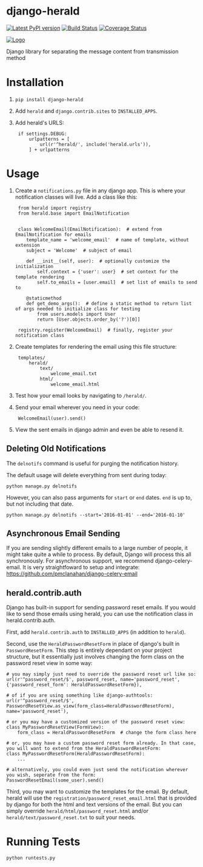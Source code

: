 # django-herald

[![Latest PyPI version](https://badge.fury.io/py/django-herald.svg)](https://pypi.python.org/pypi/django-herald)
[![Build Status](https://travis-ci.org/worthwhile/django-herald.svg?branch=master)](https://travis-ci.org/worthwhile/django-herald)
[![Coverage Status](https://coveralls.io/repos/github/worthwhile/django-herald/badge.svg?branch=master)](https://coveralls.io/github/worthwhile/django-herald?branch=master)

[![Logo](https://github.com/worthwhile/django-herald/blob/master/logo.png)](https://github.com/worthwhile/django-herald)

Django library for separating the message content from transmission method

# Installation

1. `pip install django-herald`
2. Add `herald` and `django.contrib.sites` to `INSTALLED_APPS`.
3. Add herald's URLS:

        if settings.DEBUG:
            urlpatterns = [
                url(r'^herald/', include('herald.urls')),
            ] + urlpatterns

# Usage

1. Create a `notifications.py` file in any django app. This is where your notification classes will live. Add a class like this:

        from herald import registry
        from herald.base import EmailNotification


        class WelcomeEmail(EmailNotification):  # extend from EmailNotification for emails
           template_name = 'welcome_email'  # name of template, without extension
           subject = 'Welcome'  # subject of email

           def __init__(self, user):  # optionally customize the initialization
               self.context = {'user': user}  # set context for the template rendering
               self.to_emails = [user.email]  # set list of emails to send to

           @staticmethod
           def get_demo_args():  # define a static method to return list of args needed to initialize class for testing
               from users.models import User
               return [User.objects.order_by('?')[0]]

        registry.register(WelcomeEmail)  # finally, register your notification class

2. Create templates for rendering the email using this file structure:

        templates/
            herald/
                text/
                    welcome_email.txt
                html/
                    welcome_email.html

3. Test how your email looks by navigating to `/herald/`.

4. Send your email wherever you need in your code:

        WelcomeEmail(user).send()

5. View the sent emails in django admin and even be able to resend it.


## Deleting Old Notifications

The `delnotifs` command is useful for purging the notification history.

The default usage will delete everything from sent during today:

    python manage.py delnotifs

However, you can also pass arguments for `start` or `end` dates. `end` is up to, but not including that date.

    python manage.py delnotifs --start='2016-01-01' --end='2016-01-10'


## Asynchronous Email Sending

If you are sending slightly different emails to a large number of people, it might take quite a while to process. By default, Django will process this all synchronously. For asynchronous support, we recommend django-celery-email. It is very straightfoward to setup and integrate: https://github.com/pmclanahan/django-celery-email


## herald.contrib.auth

Django has built-in support for sending password reset emails. If you would like to send those emails using herald, you can use the notification class in herald.contrib.auth.

First, add `herald.contrib.auth` to `INSTALLED_APPS` (in addition to `herald`).

Second, use the `HeraldPasswordResetForm` in place of django's built in `PasswordResetForm`. This step is entirely dependant on your project structure, but it essentially just involves changing the form class on the password reset view in some way:

    # you may simply just need to override the password reset url like so:
    url(r'^password_reset/$', password_reset, name='password_reset', {'password_reset_form': HeraldPasswordResetForm}),
    
    # of if you are using something like django-authtools:
    url(r'^password_reset/$', PasswordResetView.as_view(form_class=HeraldPasswordResetForm), name='password_reset'),
    
    # or you may have a customized version of the password reset view:
    class MyPasswordResetView(FormView):
        form_class = HeraldPasswordResetForm  # change the form class here
        
    # or, you may have a custom password reset form already. In that case, you will want to extend from the HeraldPasswordResetForm:
    class MyPasswordResetForm(HeraldPasswordResetForm):
        ...
        
    # alternatively, you could even just send the notification wherever you wish, seperate from the form:
    PasswordResetEmail(some_user).send()

Third, you may want to customize the templates for the email. By default, herald will use the `registration/password_reset_email.html` that is provided by django for both the html and text versions of the email. But you can simply override `herald/html/password_reset.html` and/or `herald/text/password_reset.txt` to suit your needs.


# Running Tests

    python runtests.py
